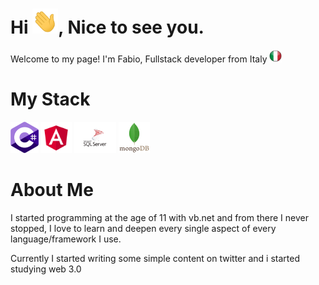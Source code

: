 # Hi <img src="https://github.com/FabioDeveloper92/FabioDeveloper92/blob/main/hey.gif" alt="C Sharp" title="C Sharp" height="40">, Nice to see you.

Welcome to my page!
I'm Fabio, Fullstack developer from Italy <img src="https://github.com/FabioDeveloper92/FabioDeveloper92/blob/main/flag.png" alt="C Sharp" title="C Sharp" height="20">

# My Stack
<img src="https://github.com/FabioDeveloper92/FabioDeveloper92/blob/main/csharp.png" alt="C Sharp" title="C Sharp" height="50"> <img src="https://github.com/FabioDeveloper92/FabioDeveloper92/blob/main/angular.png" alt="C Sharp" title="C Sharp" height="50"> <img src="https://github.com/FabioDeveloper92/FabioDeveloper92/blob/main/mssql.png" alt="C Sharp" title="C Sharp" height="50"> <img src="https://github.com/FabioDeveloper92/FabioDeveloper92/blob/main/mongodb.png" alt="C Sharp" title="C Sharp" height="50">

# About Me

I started programming at the age of 11 with vb.net and from there I never stopped, I love to learn and deepen every single aspect of every language/framework I use.

Currently I started writing some simple content on twitter and i started studying web 3.0
